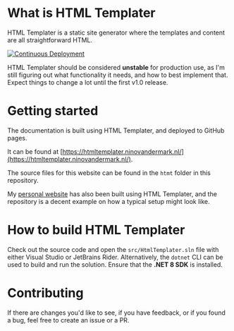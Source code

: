 # What is HTML Templater
HTML Templater is a static site generator where the templates and content are all straightforward HTML.

[![Continuous Deployment](https://github.com/NinovanderMark/HtmlTemplater/actions/workflows/cd.yml/badge.svg)](https://github.com/NinovanderMark/HtmlTemplater/actions/workflows/cd.yml)

HTML Templater should be considered **unstable** for production use, as I'm still figuring out what functionality it needs, and how to best implement that. Expect things to change a lot until the first v1.0 release.

# Getting started
The documentation is built using HTML Templater, and deployed to GitHub pages. 

It can be found at [https://htmltemplater.ninovandermark.nl/](https://htmltemplater.ninovandermark.nl/).

The source files for this website can be found in the `htmt` folder in this repository.

My [personal website](https://github.com/NinovanderMark/Ninovandermark.github.io) has also been built using HTML Templater, and the repository is a decent example on how a typical setup might look like.

# How to build HTML Templater
Check out the source code and open the `src/HtmlTemplater.sln` file with either Visual Studio or JetBrains Rider. Alternatively, the `dotnet` CLI can be used to build and run the solution. Ensure that the **.NET 8 SDK** is installed.

# Contributing
If there are changes you'd like to see, if you have feedback, or if you found a bug, feel free to create an issue or a PR.
